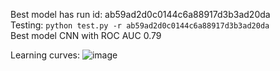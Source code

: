 Best model has run id: ab59ad2d0c0144c6a88917d3b3ad20da \
Testing: ```python test.py -r ab59ad2d0c0144c6a88917d3b3ad20da```\
Best model CNN with ROC AUC 0.79

Learning curves:
![image](https://user-images.githubusercontent.com/64522272/122877336-2c9fc280-d33f-11eb-9abe-71ca529b5f9d.png)
